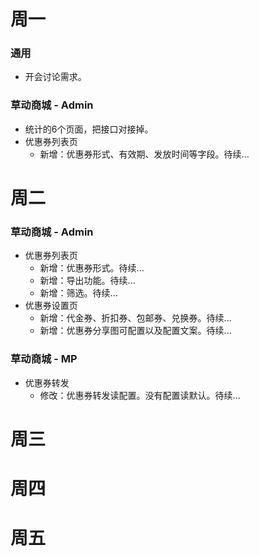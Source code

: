 # 周一
### 通用
* 开会讨论需求。
### 草动商城 - Admin
* 统计的6个页面，把接口对接掉。
* 优惠券列表页
  - 新增：优惠券形式、有效期、发放时间等字段。待续...

# 周二
### 草动商城 - Admin
* 优惠券列表页
  - 新增：优惠券形式。待续...
  - 新增：导出功能。待续...
  - 新增：筛选。待续...
* 优惠券设置页
  - 新增：代金券、折扣券、包邮券、兑换券。待续...
  - 新增：优惠券分享图可配置以及配置文案。待续...
### 草动商城 - MP
* 优惠券转发
  - 修改：优惠券转发读配置。没有配置读默认。待续...
  
# 周三

# 周四

# 周五
